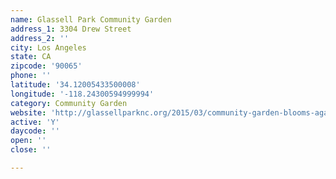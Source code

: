 ```yaml
---
name: Glassell Park Community Garden
address_1: 3304 Drew Street
address_2: ''
city: Los Angeles
state: CA
zipcode: '90065'
phone: ''
latitude: '34.12005433500008'
longitude: '-118.24300594999994'
category: Community Garden
website: 'http://glassellparknc.org/2015/03/community-garden-blooms-again/'
active: 'Y'
daycode: ''
open: ''
close: ''

---
```

